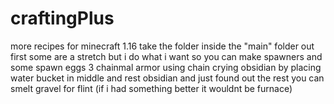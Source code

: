 # craftingPlus
more recipes for minecraft 1.16 take the folder inside the "main" folder out first
some are a stretch but i do what i want so you can make spawners and some spawn eggs 3 
chainmal armor using chain 
crying obsidian by placing water bucket in middle and rest obsidian and just found out the rest 
you can smelt gravel for flint (if i had something better it wouldnt be furnace)
